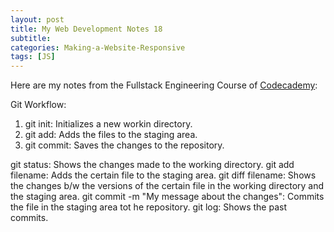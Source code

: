```yaml
---
layout: post
title: My Web Development Notes 18
subtitle: 
categories: Making-a-Website-Responsive
tags: [JS]
---
```


Here are my notes from the Fullstack Engineering Course of [Codecademy](https://www.codecademy.com/):

Git Workflow:
<ol>
    <li>git init: Initializes a new workin directory.</li>
    <li>git add: Adds the files to the staging area.</li>
    <li>git commit: Saves the changes to the repository.</li>    
</ol>

git status: Shows the changes made to the working directory.
git add filename: Adds the certain file to the staging area.
git diff filename: Shows the changes b/w the versions of the certain file in the working directory and the staging area.
git commit -m "My message about the changes": Commits the file in the staging area tot he repository.
git log: Shows the past commits.

